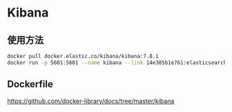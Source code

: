 # Kibana

## 使用方法

```bash
docker pull docker.elastic.co/kibana/kibana:7.8.1
docker run -p 5601:5601 --name kibana --link 14e385b1e761:elasticsearch -e "elasticsearch.hosts=http://127.0.0.1:9200" -d docker.elastic.co/kibana/kibana:7.8.1
```

## Dockerfile

<https://github.com/docker-library/docs/tree/master/kibana>